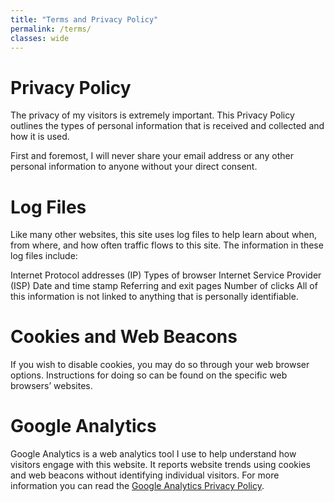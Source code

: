 ```yaml
---
title: "Terms and Privacy Policy"
permalink: /terms/
classes: wide
---
```


# Privacy Policy

The privacy of my visitors is extremely important. This Privacy Policy outlines the types of personal information that is received and collected and how it is used.

First and foremost, I will never share your email address or any other personal information to anyone without your direct consent.

# Log Files

Like many other websites, this site uses log files to help learn about when, from where, and how often traffic flows to this site. The information in these log files include:

Internet Protocol addresses (IP)
Types of browser
Internet Service Provider (ISP)
Date and time stamp
Referring and exit pages
Number of clicks
All of this information is not linked to anything that is personally identifiable.

# Cookies and Web Beacons

If you wish to disable cookies, you may do so through your web browser options. Instructions for doing so can be found on the specific web browsers’ websites.

# Google Analytics

Google Analytics is a web analytics tool I use to help understand how visitors engage with this website. It reports website trends using cookies and web beacons without identifying individual visitors. For more information you can read the [Google Analytics Privacy Policy](http://www.google.com/analytics/learn/privacy.html).